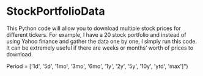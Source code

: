 # StockPortfolioData
This Python code will allow you to download multiple stock prices for different tickers. For example, I have a 20 stock portfolio and instead of using Yahoo finance and gather the data one by one, I simply run this code. It can be extremely useful if there are weeks or months’ worth of prices to download.

Period = ['1d', '5d', '1mo', '3mo', '6mo', '1y', '2y', '5y', '10y', 'ytd', 'max']")
